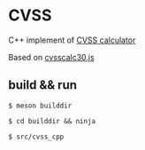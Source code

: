 # CVSS

C++ implement of [CVSS calculator](https://www.first.org/cvss/calculator/3.1 "address")

Based on [cvsscalc30.js](https://www.first.org/cvss/calculator/cvsscalc30.js "source code")

## build && run

`$ meson builddir`

`$ cd builddir && ninja`

`$ src/cvss_cpp`

